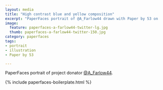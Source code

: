 ```yaml
---
layout: media
title: "High contrast blue and yellow composition"
excerpt: "PaperFaces portrait of @A_Farlow44 drawn with Paper by 53 on an iPad."
image: 
  feature: paperfaces-a-farlow44-twitter-lg.jpg
  thumb: paperfaces-a-farlow44-twitter-150.jpg
category: paperfaces
tags: 
- portrait
- illustration
- Paper by 53

---
```


PaperFaces portrait of project donator [@A_Farlow44](http://twitter.com/A_Farlow44).

{% include paperfaces-boilerplate.html %}